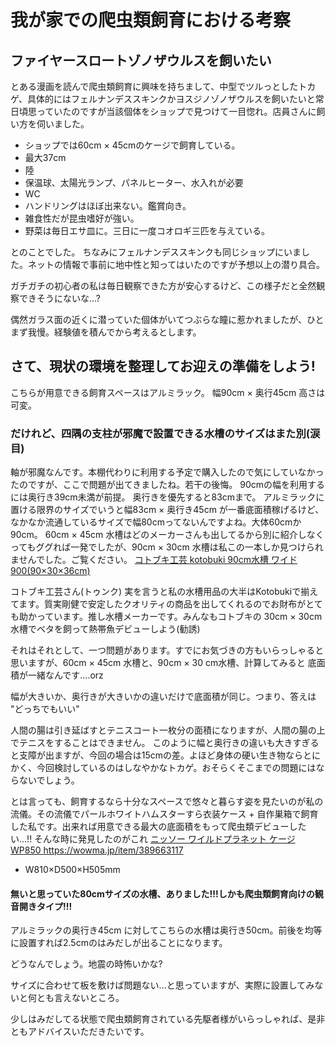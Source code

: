 # 我が家での爬虫類飼育における考察

## ファイヤースロートゾノザウルスを飼いたい
とある漫画を読んで爬虫類飼育に興味を持ちまして、中型でツルっとしたトカゲ、具体的にはフェルナンデススキンクかヨスジノゾノザウルスを飼いたいと常日頃思っていたのですが当該個体をショップで見つけて一目惚れ。店員さんに飼い方を伺いました。

* ショップでは60cm × 45cmのケージで飼育している。
* 最大37cm
* 陸
* 保温球、太陽光ランプ、パネルヒーター、水入れが必要
* WC
* ハンドリングはほぼ出来ない。鑑賞向き。
* 雑食性だが昆虫嗜好が強い。
* 野菜は毎日エサ皿に。三日に一度コオロギ三匹を与えている。
    
とのことでした。
ちなみにフェルナンデススキンクも同じショップにいました。ネットの情報で事前に地中性と知ってはいたのですが予想以上の潜り具合。

ガチガチの初心者の私は毎日観察できた方が安心するけど、この様子だと全然観察できそうにないな...?

 偶然ガラス面の近くに潜っていた個体がいてつぶらな瞳に惹かれましたが、ひとまず我慢。経験値を積んでから考えるとします。

## さて、現状の環境を整理してお迎えの準備をしよう!
こちらが用意できる飼育スペースはアルミラック。 幅90cm × 奥行45cm 高さは可変。 

### だけれど、四隅の支柱が邪魔で設置できる水槽のサイズはまた別(涙目)
軸が邪魔なんです。本棚代わりに利用する予定で購入したので気にしていなかったのですが、ここで問題が出てきましたね。若干の後悔。
90cmの幅を利用するには奥行き39cm未満が前提。
奥行きを優先すると83cmまで。
アルミラックに置ける限界のサイズでいうと幅83cm × 奥行き45cm が一番底面積稼げるけど、なかなか流通しているサイズで幅80cmってないんですよね。大体60cmか90cm。
60cm × 45cm 水槽はどのメーカーさんも出してるから別に紹介しなくってもググれば一発でしたが、90cm × 30cm 水槽は私この一本しか見つけられませんでした。ご覧ください。 
[コトブキ工芸 kotobuki 90cm水槽 ワイド900(90×30×36cm)](https://www.kotobuki-kogei.co.jp/product/?cid=152)

コトブキ工芸さん(トゥンク) 実を言うと私の水槽用品の大半はKotobukiで揃えてます。質実剛健で安定したクオリティの商品を出してくれるのでお財布がとても助かっています。推し水槽メーカーです。みんなもコトブキの 30cm × 30cm 水槽でベタを飼って熱帯魚デビューしよう(勧誘)

それはそれとして、一つ問題があります。すでにお気づきの方もいらっしゃると思いますが、60cm × 45cm 水槽と、90cm × 30 cm水槽、計算してみると
底面積が一緒なんです....orz

幅が大きいか、奥行きが大きいかの違いだけで底面積が同じ。つまり、答えは "どっちでもいい"

人間の腸は引き延ばすとテニスコート一枚分の面積になりますが、人間の腸の上でテニスをすることはできません。
このように幅と奥行きの違いも大きすぎると支障が出ますが、今回の場合は15cmの差。よほど身体の硬い生き物ならとにかく、今回検討しているのはしなやかなトカゲ。おそらくそこまでの問題にはならないでしょう。

とは言っても、飼育するなら十分なスペースで悠々と暮らす姿を見たいのが私の流儀。その流儀でパールホワイトハムスターすら衣装ケース + 自作巣箱で飼育した私です。出来れば用意できる最大の底面積をもって爬虫類デビューしたい...!!
そんな時に発見したのがこれ [ ニッソー ワイルドプラネット ケージ WP850 ](https://wowma.jp/item/389663117) https://wowma.jp/item/389663117

* W810×D500×H505mm 

#### 無いと思っていた80cmサイズの水槽、ありました!!!しかも爬虫類飼育向けの観音開きタイプ!!!

アルミラックの奥行き45cm に対してこちらの水槽は奥行き50cm。前後を均等に設置すれば2.5cmのはみだしが出ることになります。

どうなんでしょう。地震の時怖いかな?

サイズに合わせて板を敷けば問題ない...と思っていますが、実際に設置してみないと何とも言えないところ。

少しはみだしてる状態で爬虫類飼育されている先駆者様がいらっしゃれば、是非ともアドバイスいただきたいです。